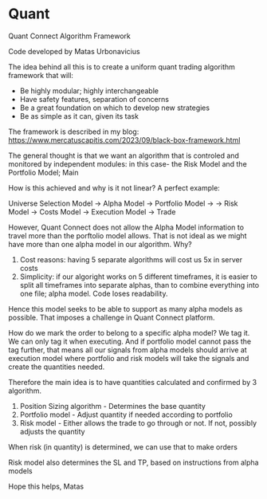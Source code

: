 # Quant
Quant Connect Algorithm Framework

Code developed by Matas Urbonavicius

The idea behind all this is to create a uniform 
quant trading algorithm framework that will:

- Be highly modular; highly interchangeable
- Have safety features, separation of concerns
- Be a great foundation on which to develop new strategies
- Be as simple as it can, given its task

The framework is described in my blog:
https://www.mercatuscapitis.com/2023/09/black-box-framework.html

The general thought is that we want an algorithm that is controled
and monitored by independent modules: in this case- the Risk Model 
and the Portfolio Model; Main

How is this achieved and why is it not linear? A perfect example:

Universe Selection Model -> Alpha Model -> Portfolio Model ->
-> Risk Model -> Costs Model -> Execution Model -> Trade

However, Quant Connect does not allow the Alpha Model information
to travel more than the porftolio model allows. That is not ideal
as we might have more than one alpha model in our algorithm. Why?

1. Cost reasons: having 5 separate algorithms will cost us 5x in 
    server costs
2. Simplicity: if our algoright works on 5 different timeframes,
    it is easier to split all timeframes into separate alphas,
    than to combine everything into one file; alpha model. 
    Code loses readability.

Hence this model seeks to be able to support as many alpha models
as possible. That imposes a challenge in Quant Connect platform.

How do we mark the order to belong to a specific alpha model? We tag
it. We can only tag it when executing. And if portfolio model cannot 
pass the tag further, that means all our signals from alpha models
should arrive at execution model where portfolio and risk models
will take the signals and create the quantities needed.

Therefore the main idea is to have quantities calculated  and 
confirmed by 3 algorithm. 

1. Position Sizing algorithm - Determines the base quantity
2. Portfolio model - Adjust quantity if needed according to portfolio
3. Risk model - Either allows the trade to go through or not. If not, 
    possibly adjusts the quantity

When risk (in quantity) is determined, we can use that to make orders

Risk model also determines the SL and TP, based on instructions from 
alpha models

Hope this helps,
Matas